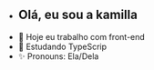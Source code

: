 - ## Olá, eu sou a kamilla                                                                    
- 🌱 Hoje eu trabalho com front-end
- 💞️ Estudando TypeScrip                                                     
- ✨ Pronouns: Ela/Dela
<!---
kamilla-adsi/kamilla-adsi is a ✨special ✨ repository because its `README.md` (this file) appears on your GitHub profile.
You can click the Preview link to take a look at your changes.
--->
